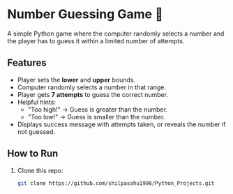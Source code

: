 # Number Guessing Game 🎯

A simple Python game where the computer randomly selects a number and the player has to guess it within a limited number of attempts.

## Features
- Player sets the **lower** and **upper** bounds.
- Computer randomly selects a number in that range.
- Player gets **7 attempts** to guess the correct number.
- Helpful hints:
  - "Too high!" → Guess is greater than the number.
  - "Too low!" → Guess is smaller than the number.
- Displays success message with attempts taken, or reveals the number if not guessed.

## How to Run
1. Clone this repo:
   ```bash
   git clone https://github.com/shilpasahu1996/Python_Projects.git

